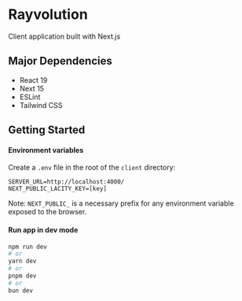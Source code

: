 # Rayvolution

Client application built with Next.js

## Major Dependencies

- React 19
- Next 15
- ESLint
- Tailwind CSS

## Getting Started

#### Environment variables

Create a `.env` file in the root of the `client` directory:

```
SERVER_URL=http://localhost:4000/
NEXT_PUBLIC_LACITY_KEY=[key]
```

Note: `NEXT_PUBLIC_` is a necessary prefix for any environment variable exposed to the browser.

#### Run app in dev mode

```bash
npm run dev
# or
yarn dev
# or
pnpm dev
# or
bun dev
```
